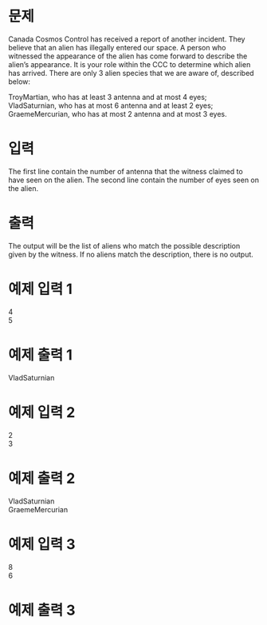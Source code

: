 # 문제
Canada Cosmos Control has received a report of another incident. They believe that an alien has illegally entered our space. A person who witnessed the appearance of the alien has come forward to describe the alien’s appearance. It is your role within the CCC to determine which alien has arrived. There are only 3 alien species that we are aware of, described below:

TroyMartian, who has at least 3 antenna and at most 4 eyes;  
VladSaturnian, who has at most 6 antenna and at least 2 eyes;  
GraemeMercurian, who has at most 2 antenna and at most 3 eyes.  
# 입력
The first line contain the number of antenna that the witness claimed to have seen on the alien. The second line contain the number of eyes seen on the alien.

# 출력
The output will be the list of aliens who match the possible description given by the witness. If no aliens match the description, there is no output.

# 예제 입력 1 
4  
5
# 예제 출력 1 
VladSaturnian
# 예제 입력 2 
2  
3  
# 예제 출력 2 
VladSaturnian  
GraemeMercurian
# 예제 입력 3 
8  
6
# 예제 출력 3 
